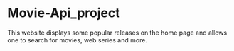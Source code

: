 # Movie-Api_project
This website displays some popular releases on the home page and allows one to search for movies, web series and more.

